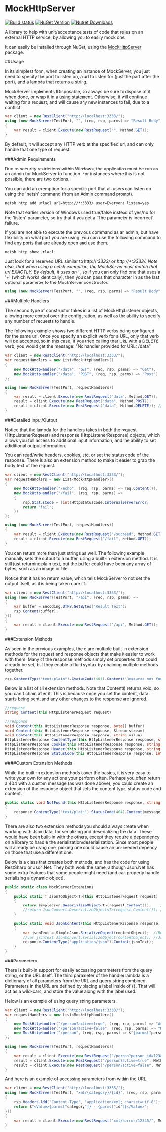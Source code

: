 # MockHttpServer

[![Build status](https://ci.appveyor.com/api/projects/status/numsjbmqdxpercff?svg=true)](https://ci.appveyor.com/project/jrharmon/mockhttpserver)
[![NuGet Version](http://img.shields.io/nuget/v/MockHttpServer.svg?style=flat)](https://www.nuget.org/packages/MockHttpServer/) [![NuGet Downloads](http://img.shields.io/nuget/dt/MockHttpServer.svg?style=flat)](https://www.nuget.org/packages/MockHttpServer/)

A library to help with unit/acceptance tests of code that relies on an external HTTP service, by allowing you to
easily mock one.

It can easily be installed through NuGet, using the [MockHttpServer](http://nuget.org/packages/MockHttpServer) package.

##Usage

In its simplest form, when creating an instance of MockServer, you just need to specify the port to
listen on, a url to listen
for (just the part after the port), and a lambda that returns a string.

MockServer implements IDisposable, so always be sure to dispose of it when done, or wrap it in a using
statement.  Otherwise, it will continue waiting for a request, and will cause any new instances to fail,
due to a conflict.

``` C#
var client = new RestClient("http://localhost:3333/");
using (new MockServer(TestPort, "", (req, rsp, parms) => "Result Body"))
{
    var result = client.Execute(new RestRequest("", Method.GET));
}
```

By default, it will accept any HTTP verb at the specified url, and can only handle that one type of request.

###Admin Requirements

Due to security restrictions within Windows, the application must be run as an admin for MockServer to function.  For
instances where this is not possible, there are two options.

You can add an exemption for a specific port that all users can listen on using the 'netsh' command (from an Admin
command prompt).

``` Dos
netsh http add urlacl url=http://*:3333/ user=Everyone listen=yes
```

Note that earlier version of Windows used true/false instead of yes/no for the 'listen' parameter, so try that if you get
a 'The parameter is incorrect' failure.

If you are not able to execute the previous command as an admin, but have flexibility on what port you are using, you
can use the following command to find any ports that are already open and use them.

``` Dos
netsh http show urlacl
```

Just look for a reserved URL similar to http://*:3333/ or http://+:3333/.  Note also, that when using a netsh exemption,
the MockServer must match that url EXACTLY.  By default, it uses an '*', so if you can only find one that uses a '+'
(which works identically), then you can pass that character in as the last optional parameter to the MockServer
constructor.

``` C#
using (new MockServer(TestPort, "", (req, rsp, parms) => "Result Body", '+'))
```

###Multiple Handlers

The second type of constructor takes in a list of MockHttpListener objects, allowing more control over the configuration,
as well as the ability to specify any number of requests to handle.

The following example shows two different HTTP verbs being configured for the same url.  Once you specify an explicit
verb for a URL, only that verb will be accepted, so in this case, if you tried calling that URL with a DELETE verb,
you would get the message: "No handler provided for URL: /data"

``` C#
var client = new RestClient("http://localhost:3333/");
var requestHandlers = new List<MockHttpHandler>()
{
    new MockHttpHandler("/data", "GET", (req, rsp, parms) => "Get"),
    new MockHttpHandler("/data", "POST", (req, rsp, parms) => "Post")
};

using (new MockServer(TestPort, requestHandlers))
{
    var result = client.Execute(new RestRequest("data", Method.GET));
    result = client.Execute(new RestRequest("data", Method.POST));
    result = client.Execute(new RestRequest("data", Method.DELETE)); //does not work
}
```

###Detailed Input/Output

Notice that the lambda for the handlers takes in both the request (HttpListenerRequest) and response (HttpListenerResponse)
objects, which allows you full access to additional input information, and the ability to set adiditional output information.

You can read/write headers, cookies, etc, or set the status code of the response.  There is also an extension method
to make it easier to grab the body text of the request.

``` C#
var client = new RestClient("http://localhost:3333/");
var requestHandlers = new List<MockHttpHandler>()
{
    new MockHttpHandler("/echo", (req, rsp, parms) => req.Content()),
    new MockHttpHandler("/fail", (req, rsp, parms) =>
    {
        rsp.StatusCode = (int)HttpStatusCode.InternalServerError;
        return "fail";
    })
};

using (new MockServer(TestPort, requestHandlers))
{
    var result = client.Execute(new RestRequest("/succeed", Method.GET));
    result = client.Execute(new RestRequest("/fail", Method.GET));
}
```

You can return more than just strings as well.  The following example manually sets the output to a buffer, using a built-in
extension method.  It is still just returning plain text, but the buffer could have been any array of bytes, such as an
image or file.

Notice that it has no return value, which tells MockServer to not set the output itself, as it is being taken care of.

``` C#
var client = new RestClient("http://localhost:3333/");
using (new MockServer(TestPort, "/api", (req, rsp, parms) =>
{
    var buffer = Encoding.UTF8.GetBytes("Result Text");
    rsp.Content(buffer);
}))
{
    var result = client.Execute(new RestRequest("/api", Method.GET));
}
```

###Extension Methods

As seen in the previous examples, there are multiple built-in extension methods for the request and response objects that
make it easier to work with them.  Many of the response methods simply set properties that could already be set, but they
enable a fluid syntax by chaining multiple methods together.

``` C#
rsp.ContentType("text/plain").StatusCode(404).Content("Resource not found");
```

Below is a list of all extension methods.  Note that Content() returns void, so you can't chain after it.  This is because
once you set the content, data starts being sent, and any other changes to the response are ignored.

``` C#
//request
string Content(this HttpListenerRequest request)

//response
void Content(this HttpListenerResponse response, byte[] buffer)
void Content(this HttpListenerResponse response, Stream stream)
void Content(this HttpListenerResponse response, string value)
HttpListenerResponse ContentType(this HttpListenerResponse response, string contentType)
HttpListenerResponse Cookie(this HttpListenerResponse response, string name, string value, string path = null, string domain = null)
HttpListenerResponse Header(this HttpListenerResponse response, string name, string value)
HttpListenerResponse StatusCode(this HttpListenerResponse response, int statusCode)
```

####Custom Extension Methods

While the built-in extension methods cover the basics, it is very easy to write your own for any actions your perform
often.  Perhaps you often return a 404 with a custom message (as was done above), you could create an extension of the
response object that sets the content type, status code and content.

``` C#
public static void NotFound(this HttpListenerResponse response, string message)
{
    response.ContentType("text/plain").StatusCode(404).Content(message);
}
```

There are also two extension methods you should always create when working with Json data, for serializing and deserializing
the data.  These would have been built-in with the others, except they require a dependency on a library to handle the
serialization/deserialization.  Since most people will already be using one, picking one could cause an un-needed
depency on those that use a different one.

Below is a class that creates both methods, and has the code for using RestSharp or Json.Net.  They both work the same,
although Json.Net has some extra features that some people might need (and can properly handle serializing a dynamic
object).

``` C#
public static class MockServerExtensions
{
    public static T JsonToObject<T>(this HttpListenerRequest request)
    {
        return SimpleJson.DeserializeObject<T>(request.Content());    //RestSharp
        //return JsonConvert.DeserializeObject<T>(request.Content()); //Json.Net
    }

    public static void JsonContent(this HttpListenerResponse response, object contentObject)
    {
        var jsonText = SimpleJson.SerializeObject(contentObject);  //RestSharp (doesn't work for dynamic)
        //var jsonText JsonConvert.SerializeObject(contentObject); //Json.Net
        response.ContentType("application/json").Content(jsonText);
    }
}
```

###Parameters

There is built-in support for easily accessing parameters from the query string, or the URL itself.  The third
parameter of the handler lambda is a dictionary of all parameters from the URL and query string combined.  Parameters
in the URL are defined by placing a label inside of {}.  That will act as a wild-card, and store the value along with
the label used.

Helow is an example of using query string parameters.

``` C#
var client = new RestClient("http://localhost:3333/");
var requestHandlers = new List<MockHttpHandler>()
{
    new MockHttpHandler("/person?active=true", (req, rsp, parms) => "Active"),
    new MockHttpHandler("/person?active=false", (req, rsp, parms) => "Not Active"),
    new MockHttpHandler("/person", (req, rsp, parms) => $"{parms["person_id"]}, {parms["age"]}")
};

using (new MockServer(TestPort, requestHandlers))
{
    var result = client.Execute(new RestRequest("/person?person_id=123&age=82", Method.POST)); //"123, 82"
    result = client.Execute(new RestRequest("/person?active=true", Method.POST)); //"ACTIVE"
    result = client.Execute(new RestRequest("/person?active=false", Method.POST)); //"Not Active"
}
```

And here is an example of accessing parameters from within the URL.

``` C#
var client = new RestClient("http://localhost:3333/");
using (new MockServer(TestPort, "xml/{category}/{id}", (req, rsp, parms) =>
{
    rsp.Headers.Add("Content-Type", "application/xml; charset=utf-8");
    return $"<Value>{parms["category"]} - {parms["id"]}</Value>";
}))
{
    var result = client.Execute(new RestRequest("xml/horror/12345/", Method.POST)); //"<Value>horror - 12345</Value>"
}
```